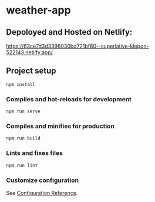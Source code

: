 # weather-app

## Depoloyed and Hosted on Netlify:
https://63ce7d3d3396030bd721bf80--superlative-klepon-522143.netlify.app/

## Project setup
```
npm install
```

### Compiles and hot-reloads for development
```
npm run serve
```

### Compiles and minifies for production
```
npm run build
```

### Lints and fixes files
```
npm run lint
```

### Customize configuration
See [Configuration Reference](https://cli.vuejs.org/config/).

